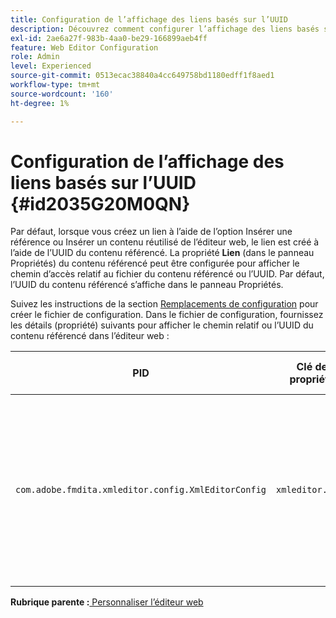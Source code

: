 ```yaml
---
title: Configuration de l’affichage des liens basés sur l’UUID
description: Découvrez comment configurer l’affichage des liens basés sur UUID
exl-id: 2ae6a27f-983b-4aa0-be29-166899aeb4ff
feature: Web Editor Configuration
role: Admin
level: Experienced
source-git-commit: 0513ecac38840a4cc649758bd1180edff1f8aed1
workflow-type: tm+mt
source-wordcount: '160'
ht-degree: 1%

---
```


# Configuration de l’affichage des liens basés sur l’UUID {#id2035G20M0QN}

Par défaut, lorsque vous créez un lien à l’aide de l’option Insérer une référence ou Insérer un contenu réutilisé de l’éditeur web, le lien est créé à l’aide de l’UUID du contenu référencé. La propriété **Lien** \(dans le panneau Propriétés\) du contenu référencé peut être configurée pour afficher le chemin d’accès relatif au fichier du contenu référencé ou l’UUID. Par défaut, l’UUID du contenu référencé s’affiche dans le panneau Propriétés.

Suivez les instructions de la section [Remplacements de configuration](download-install-additional-config-override.md#) pour créer le fichier de configuration. Dans le fichier de configuration, fournissez les détails \(propriété\) suivants pour afficher le chemin relatif ou l’UUID du contenu référencé dans l’éditeur web :

| PID | Clé de propriété | Valeur de la propriété |
|---|------------|--------------|
| `com.adobe.fmdita.xmleditor.config.XmlEditorConfig` | `xmleditor.uuid` | Booléen \(true/false\). Si vous souhaitez afficher le chemin relatif du contenu lié, définissez cette propriété sur false. <br> **Valeur par défaut** : true |

**Rubrique parente :**[ Personnaliser l’éditeur web](conf-web-editor.md)
